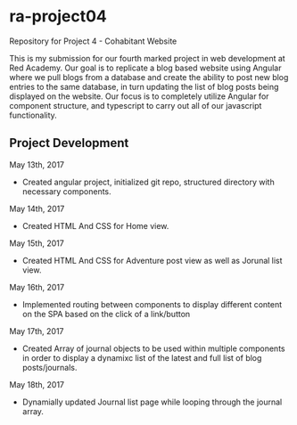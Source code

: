 # ra-project04
Repository for Project 4 - Cohabitant Website

This is my submission for our fourth marked project in web development at Red Academy. Our goal is to replicate a blog based website using Angular where we pull blogs from a database and create the ability to post new blog entries to the same database, in turn updating the list of blog posts being displayed on the website. Our focus is to completely utilize Angular for component structure, and typescript to carry out all of our javascript functionality. 

## Project Development

May 13th, 2017
- Created angular project, initialized git repo, structured directory with necessary components.

May 14th, 2017
- Created HTML And CSS for Home view.

May 15th, 2017
- Created HTML And CSS for Adventure post view as well as Jorunal list view.

May 16th, 2017
- Implemented routing between components to display different content on the SPA based on the click of a link/button

May 17th, 2017
- Created Array of journal objects to be used within multiple components in order to display a dynamixc list of the latest and full list of blog posts/journals.

May 18th, 2017
- Dynamially updated Journal list page while looping through the journal array.

